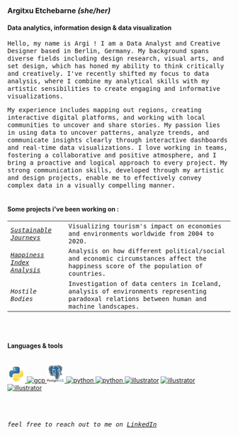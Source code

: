 ### Argitxu Etchebarne *(she/her)*
#### Data analytics, information design & data visualization
<samp><samp>Hello, my name is Argi ! I am a Data Analyst and Creative Designer based in Berlin, Germany. My background spans diverse fields including design research, visual arts, and set design, which has honed my ability to think critically and creatively. I've recently shifted my focus to data analysis, where I combine my analytical skills with my artistic sensibilities to create engaging and informative visualizations.

<samp><samp>My experience includes mapping out regions, creating interactive digital platforms, and working with local communities to uncover and share stories. My passion lies in using data to uncover patterns, analyze trends, and communicate insights clearly through interactive dashboards and real-time data visualizations. I love working in teams, fostering a collaborative and positive atmosphere, and I bring a proactive and logical approach to every project. My strong communication skills, developed through my artistic and design projects, enable me to effectively convey complex data in a visually compelling manner.
</samp><br/>
<br/>
#### Some projects i've been working on : 
|    |    |
| ----------- | ----------- |
| <samp><samp>*[Sustainable Journeys](https://github.com/argietxe/sustainable_tourism)*</samp></samp> | <samp><samp>Visualizing tourism's impact on economies and environments worldwide from 2004 to 2020.</samp></samp> |
| <samp><samp>*[Happiness Index Analysis](https://github.com/argietxe/happiness-index/tree/main)*</samp></samp> | <samp><samp>Analysis on how different political/social and economic circumstances affect the happiness score of the population of countries.</samp></samp> |
| <samp><samp>*Hostile Bodies*</samp></samp> | <samp><samp>Investigation of data centers in Iceland, analysis of environments representing paradoxal relations between human and machine landscapes.</samp></samp> |
<br/>
<br/>

#### Languages & tools  
       
<br/><a href="https://www.python.org" target="_blank" rel="noreferrer"> <img src="https://raw.githubusercontent.com/devicons/devicon/master/icons/python/python-original.svg" alt="python" width="40" height="40"/> </a>
<a href="https://cloud.google.com" target="_blank" rel="noreferrer"> <img src="https://www.vectorlogo.zone/logos/google_cloud/google_cloud-icon.svg" alt="gcp" width="40" height="40"/> </a> 
<a href="https://www.postgresql.org" target="_blank" rel="noreferrer"> <img src="https://raw.githubusercontent.com/devicons/devicon/master/icons/postgresql/postgresql-original-wordmark.svg" alt="postgresql" width="40" height="40"/> </a> 
<a href="https://pandas.pydata.org" target="_blank" rel="noreferrer"> <img src="https://seeklogo.com/images/P/pandas-icon-logo-BE10401BF1-seeklogo.com.png" alt="python" width="40" height="40"/> </a>
<a href="https://www.tableau.com" target="_blank" rel="noreferrer"> <img src="https://seeklogo.com/images/T/tableau-software-logo-F1CE2CA54A-seeklogo.com.png" alt="python" width="40" height="40"/> </a>
<a href="https://www.adobe.com/in/products/illustrator.html" target="_blank" rel="noreferrer"> <img src="https://www.vectorlogo.zone/logos/adobe_illustrator/adobe_illustrator-icon.svg" alt="illustrator" width="40" height="40"/></a> 
<a href="https://www.adobe.com/in/products/photoshop.html" target="_blank" rel="noreferrer"> <img src="https://d1yjjnpx0p53s8.cloudfront.net/styles/logo-thumbnail/s3/092021/adobe_photshop.png?xAyAV_DyXe7IiSYudpZ.qCLdqe94IvMW&itok=gnMADkLM" alt="illustrator" width="40" height="40"/> </a> 
<a href="https://www.adobe.com/in/products/indesign.html" target="_blank" rel="noreferrer"> <img src="https://seeklogo.com/images/I/indesign-cc-logo-D006452FBD-seeklogo.com.png" alt="illustrator" width="40" height="40"/> </a> 
<br/><br/>
<br/><br/>

<samp><samp>*feel free to reach out to me on [LinkedIn](https://www.linkedin.com/in/argitxu-etche/)*


